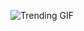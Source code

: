 
<!-- GIF_SECTION -->
![Trending GIF](https://media4.giphy.com/media/v1.Y2lkPThiYjIxNzcyZW9kcWRiZjk4azlrYWl5MGU4cDNzZm40M2w5cGttMHNnaW9rYXNndyZlcD12MV9naWZzX3NlYXJjaCZjdD1n/A06UFEx8jxEwU/giphy.gif)
<!-- END_GIF_SECTION -->
